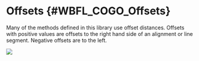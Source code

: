 # Offsets {#WBFL_COGO_Offsets}

Many of the methods defined in this library use offset distances. Offsets 
 with positive values are offsets to the right hand side of an alignment 
 or line segment. Negative offsets are to the left.

![](Offsets.jpg)
